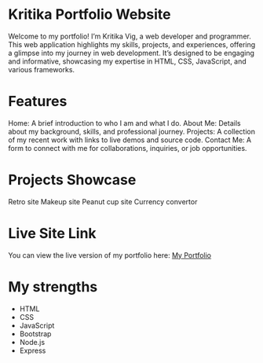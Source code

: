 # Kritika Portfolio Website 
Welcome to my portfolio! I’m Kritika Vig, a web developer and programmer. This web application highlights my skills, projects, and experiences, offering a glimpse into my journey in web development. It’s designed to be engaging and informative, showcasing my expertise in HTML, CSS, JavaScript, and various frameworks.
# Features
Home: A brief introduction to who I am and what I do.
About Me: Details about my background, skills, and professional journey.
Projects: A collection of my recent work with links to live demos and source code.
Contact Me: A form to connect with me for collaborations, inquiries, or job opportunities.

# Projects Showcase
Retro site
Makeup site
Peanut cup site
Currency convertor

# Live Site Link
You can view the live version of my portfolio here: [My Portfolio](https://kritikas-portfolio.onrender.com/)

# My strengths
- HTML
- CSS
- JavaScript
- Bootstrap
- Node.js
- Express